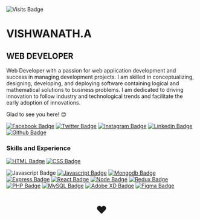 <!-- ![Banner](https://github.com/vishwanath231/vishwanath231/blob/Master/banner.jpg) -->



![Visits Badge](https://komarev.com/ghpvc/?username=vishwanath231&label=PROFILE+VIEWS)









# VISHWANATH.A    

## WEB DEVELOPER

Web Developer with a passion for web application development and success in managing development projects. I am skilled in conceptualizing, designing, developing, and deploying software containing logical and mathematical solutions to business problems. I am dedicated to driving innovation to follow industry and technological trends and facilitate the early adoption of innovations.


Glad to see you here! 😍 

[![Facebook Badge](https://img.shields.io/badge/Facebook-1877F2?style=for-the-badge&logo=facebook&logoColor=white&link=https://www.facebook.com/vishwanath231)](https://www.facebook.com/vishwanath231)
[![Twitter Badge](https://img.shields.io/badge/twitter-1DA1F2?style=for-the-badge&logo=twitter&logoColor=white&link=https://twitter.com/vishwanath231?s=09)](https://twitter.com/vishwanath231)
[![Instagram Badge](https://img.shields.io/badge/Instagram-E4405F?style=for-the-badge&logo=instagram&logoColor=white)](https://instagram.com/vishwanathofficial.dev)
[![Linkedin Badge](https://img.shields.io/badge/LinkedIn-0077B5?style=for-the-badge&logo=linkedin&logoColor=white)](https://www.linkedin.com/in/vishwanath231/)
[![Github Badge](https://img.shields.io/badge/GitHub-100000?style=for-the-badge&logo=github&logoColor=white)](https://github.com/vishwanath231)

### Skills and Experience

  [![HTML Badge](https://img.shields.io/badge/HTML5-E34F26?style=for-the-badge&logo=html5&logoColor=white)](https://www.w3schools.com/html/)
  [![CSS Badge](https://img.shields.io/badge/CSS3-1572B6?style=for-the-badge&logo=css3&logoColor=white)](https://www.w3schools.com/css/)
  
  ![Javascript Badge](https://img.shields.io/badge/JavaScript-F7DF1E.svg?style=for-the-badge&logo=JavaScript&logoColor=black)
    [![Javascript Badge](https://img.shields.io/badge/JAVASCRIPT%20-%23323330.svg?&style=for-the-badge&logo=javascript&logoColor=%23F7DF1E)](https://www.w3schools.com/js/)
  [![Mongodb Badge](https://img.shields.io/badge/MongoDB-4EA94B?style=for-the-badge&logo=mongodb&logoColor=white)](https://www.mongodb.com/)
  [![Express Badge](https://img.shields.io/badge/Express.js-000000?style=for-the-badge&logo=express&logoColor=white)](https://expressjs.com/)
  [![React Badge](https://img.shields.io/badge/React-20232A?style=for-the-badge&logo=react&logoColor=61DAFB)](https://reactjs.org/)
  [![Node Badge](https://img.shields.io/badge/Node.js-339933?style=for-the-badge&logo=nodedotjs&logoColor=white)](https://nodejs.org/en/)
  [![Redux Badge](https://img.shields.io/badge/Redux-593D88?style=for-the-badge&logo=redux&logoColor=white)](https://redux.js.org/)
  [![PHP Badge](https://img.shields.io/badge/PHP-777BB4?style=for-the-badge&logo=PHP&logoColor=white)](https://www.w3schools.com/php/)
  [![MySQL Badge](https://img.shields.io/badge/MySQL-00000F?style=for-the-badge&logo=mysql&logoColor=white)](https://www.w3schools.com/MySQL/default.asp)
  [![Adobe XD Badge](https://img.shields.io/badge/Adobe%20XD-470137?style=for-the-badge&logo=Adobe%20XD&logoColor=#FF61F6)](https://www.adobe.com/in/)
  [![Figma Badge](https://img.shields.io/badge/Figma-F24E1E?style=for-the-badge&logo=figma&logoColor=white)](https://www.figma.com/)

<h1 align="center">❤️</h1>
